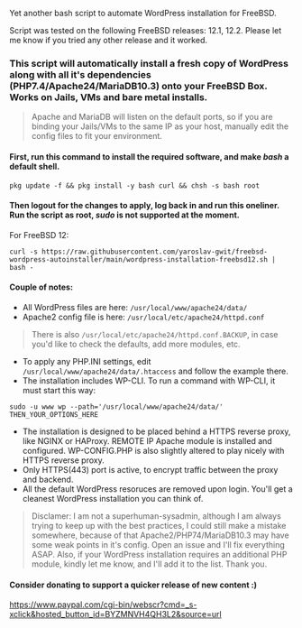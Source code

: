 Yet another bash script to automate WordPress installation for FreeBSD.

Script was tested on the following FreeBSD releases: 12.1, 12.2. Please let me know if you tried any other release and it worked.

### This script will automatically install a fresh copy of WordPress along with all it's dependencies (PHP7.4/Apache24/MariaDB10.3) onto your FreeBSD Box. Works on Jails, VMs and bare metal installs.
> Apache and MariaDB will listen on the default ports, so if you are binding your Jails/VMs to the same IP as your host, manually edit the config files to fit your environment.

#### First, run this command to install the required software, and make *bash* a default shell.
```
pkg update -f && pkg install -y bash curl && chsh -s bash root
```

#### Then logout for the changes to apply, log back in and run this oneliner. Run the script as root, *sudo* is not supported at the moment.
For FreeBSD 12:<br>
```
curl -s https://raw.githubusercontent.com/yaroslav-gwit/freebsd-wordpress-autoinstaller/main/wordpress-installation-freebsd12.sh | bash -
```

#### Couple of notes:
- All WordPress files are here: <code>/usr/local/www/apache24/data/</code>
- Apache2 config file is here: <code>/usr/local/etc/apache24/httpd.conf</code>
> There is also <code>/usr/local/etc/apache24/httpd.conf.BACKUP</code>, in case you'd like to check the defaults, add more modules, etc.
- To apply any PHP.INI settings, edit <code>/usr/local/www/apache24/data/.htaccess</code> and follow the example there.
- The installation includes WP-CLI. To run a command with WP-CLI, it must start this way:<br>
```
sudo -u www wp --path='/usr/local/www/apache24/data/' THEN_YOUR_OPTIONS_HERE
```
- The installation is designed to be placed behind a HTTPS reverse proxy, like NGINX or HAProxy. REMOTE IP Apache module is installed and configured. WP-CONFIG.PHP is also slightly altered to play nicely with HTTPS reverse proxy.
- Only HTTPS(443) port is active, to encrypt traffic between the proxy and backend.
- All the default WordPress resoruces are removed upon login. You'll get a cleanest WordPress installation you can think of.

> Disclamer: I am not a superhuman-sysadmin, although I am always trying to keep up with the best practices, I could still make a mistake somewhere, because of that Apache2/PHP74/MariaDB10.3 may have some weak points in it's config. Open an issue and I'll fix everything ASAP. Also, if your WordPress installation requires an additional PHP module, kindly let me know, and I'll add it to the list. Thank you.

#### Consider donating to support a quicker release of new content :)
https://www.paypal.com/cgi-bin/webscr?cmd=_s-xclick&hosted_button_id=BYZMNVH4QH3L2&source=url
